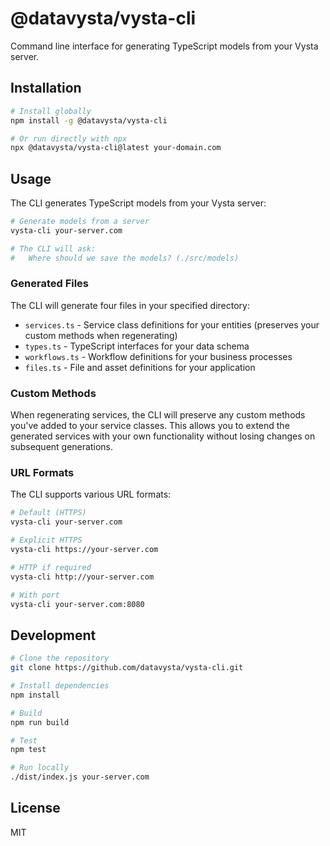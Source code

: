 # @datavysta/vysta-cli

Command line interface for generating TypeScript models from your Vysta server.

## Installation

```bash
# Install globally
npm install -g @datavysta/vysta-cli

# Or run directly with npx
npx @datavysta/vysta-cli@latest your-domain.com
```

## Usage

The CLI generates TypeScript models from your Vysta server:

```bash
# Generate models from a server
vysta-cli your-server.com

# The CLI will ask:
#   Where should we save the models? (./src/models)
```

### Generated Files

The CLI will generate four files in your specified directory:
- `services.ts` - Service class definitions for your entities (preserves your custom methods when regenerating)
- `types.ts` - TypeScript interfaces for your data schema
- `workflows.ts` - Workflow definitions for your business processes
- `files.ts` - File and asset definitions for your application

### Custom Methods

When regenerating services, the CLI will preserve any custom methods you've added to your service classes. This allows you to extend the generated services with your own functionality without losing changes on subsequent generations.

### URL Formats

The CLI supports various URL formats:
```bash
# Default (HTTPS)
vysta-cli your-server.com

# Explicit HTTPS
vysta-cli https://your-server.com

# HTTP if required
vysta-cli http://your-server.com

# With port
vysta-cli your-server.com:8080
```

## Development

```bash
# Clone the repository
git clone https://github.com/datavysta/vysta-cli.git

# Install dependencies
npm install

# Build
npm run build

# Test
npm test

# Run locally
./dist/index.js your-server.com
```

## License

MIT